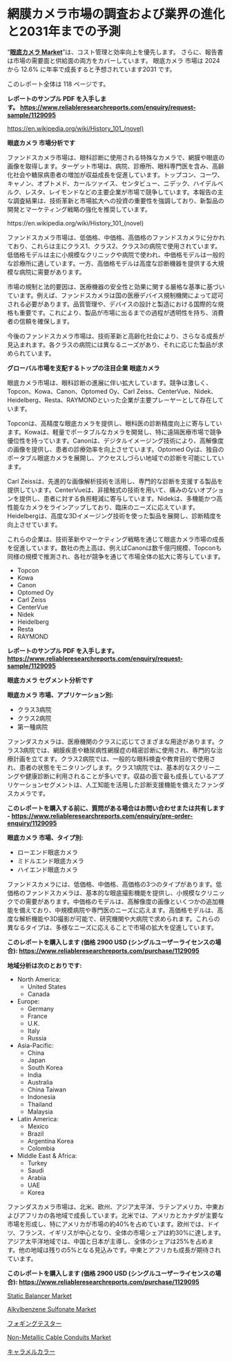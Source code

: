 <p><h1>網膜カメラ市場の調査および業界の進化と2031年までの予測</h1></p><p>&ldquo;<strong><a href="https://www.reliableresearchreports.com/fundus-cameras-r1129095">眼底カメラ Market</a></strong>&rdquo;は、コスト管理と効率向上を優先します。 さらに、報告書は市場の需要面と供給面の両方をカバーしています。 眼底カメラ 市場は 2024 から 12.6% に年率で成長すると予想されています2031 です。</p>
<p>このレポート全体は 118 ページです。</p>
<p><strong>レポートのサンプル PDF を入手します。&nbsp;<a href="https://www.reliableresearchreports.com/enquiry/request-sample/1129095">https://www.reliableresearchreports.com/enquiry/request-sample/1129095</a></strong></p>
<p><a href="https://en.wikipedia.org/wiki/History_101_(novel)">https://en.wikipedia.org/wiki/History_101_(novel)</a></p>
<p><strong>眼底カメラ 市場分析です</strong></p>
<p><p>ファンドスカメラ市場は、眼科診断に使用される特殊なカメラで、網膜や眼底の画像を取得します。ターゲット市場は、病院、診療所、眼科専門医を含み、高齢化社会や糖尿病患者の増加が収益成長を促進しています。トップコン、コーワ、キャノン、オプトメド、カールツァイス、センタビュー、ニデック、ハイデルベルク、レスタ、レイモンドなどの主要企業が市場で競争しています。本報告の主な調査結果は、技術革新と市場拡大への投資の重要性を強調しており、新製品の開発とマーケティング戦略の強化を推奨しています。</p></p>
<p>https://en.wikipedia.org/wiki/History_101_(novel)</p>
<p><p>ファンドスカメラ市場は、低価格、中価格、高価格のファンドスカメラに分かれており、これらは主にクラス1、クラス2、クラス3の病院で使用されています。低価格モデルは主に小規模なクリニックや病院で使われ、中価格モデルは一般的な診療所に適しています。一方、高価格モデルは高度な診断機器を提供する大規模な病院に需要があります。</p><p>市場の規制と法的要因は、医療機器の安全性と効果に関する厳格な基準に基づいています。例えば、ファンドスカメラは国の医療デバイス規制機関によって認可される必要があります。品質管理や、デバイスの設計と製造における国際的な規格も重要です。これにより、製品が市場に出るまでの過程が透明性を持ち、消費者の信頼を確保します。</p><p>今後のファンドスカメラ市場は、技術革新と高齢化社会により、さらなる成長が見込まれます。各クラスの病院には異なるニーズがあり、それに応じた製品が求められています。</p></p>
<p><strong>グローバル市場を支配するトップの注目企業 眼底カメラ</strong></p>
<p><p>眼底カメラ市場は、眼科診断の進展に伴い拡大しています。競争は激しく、Topcon、Kowa、Canon、Optomed Oy、Carl Zeiss、CenterVue、Nidek、Heidelberg、Resta、RAYMONDといった企業が主要プレーヤーとして存在しています。</p><p>Topconは、高精度な眼底カメラを提供し、眼科医の診断精度向上に寄与しています。Kowaは、軽量でポータブルなカメラを開発し、特に遠隔医療市場で競争優位性を持っています。Canonは、デジタルイメージング技術により、高解像度の画像を提供し、患者の診療効率を向上させています。Optomed Oyは、独自のポータブル眼底カメラを展開し、アクセスしづらい地域での診断を可能にしています。</p><p>Carl Zeissは、先進的な画像解析技術を活用し、専門的な診断を支援する製品を提供しています。CenterVueは、非接触式の技術を用いて、痛みのないオプションを提供し、患者に対する負担軽減に寄与しています。Nidekは、多機能かつ高性能なカメラをラインアップしており、臨床のニーズに応えています。Heidelbergは、高度な3Dイメージング技術を使った製品を展開し、診断精度を向上させています。</p><p>これらの企業は、技術革新やマーケティング戦略を通じて眼底カメラ市場の成長を促進しています。数社の売上高は、例えばCanonは数千億円規模、Topconも同様の規模で推測され、各社が競争を通じて市場全体の拡大に寄与しています。</p></p>
<p><ul><li>Topcon</li><li>Kowa</li><li>Canon</li><li>Optomed Oy</li><li>Carl Zeiss</li><li>CenterVue</li><li>Nidek</li><li>Heidelberg</li><li>Resta</li><li>RAYMOND</li></ul></p>
<p><strong>レポートのサンプル PDF を入手します。 <a href="https://www.reliableresearchreports.com/enquiry/request-sample/1129095">https://www.reliableresearchreports.com/enquiry/request-sample/1129095</a></strong></p>
<p><strong>眼底カメラ セグメント分析です</strong></p>
<p><strong>眼底カメラ 市場、アプリケーション別:</strong></p>
<p><ul><li>クラス3病院</li><li>クラス2病院</li><li>第一種病院</li></ul></p>
<p><p>ファンダスカメラは、医療機関のクラスに応じてさまざまな用途があります。クラス3病院では、網膜疾患や糖尿病性網膜症の精密診断に使用され、専門的な治療計画を立てます。クラス2病院では、一般的な眼科検査や教育目的で使用され、患者の状態をモニタリングします。クラス1病院では、基本的なスクリーニングや健康診断に利用されることが多いです。収益の面で最も成長しているアプリケーションセグメントは、人工知能を活用した診断支援機能を備えたファンダスカメラです。</p></p>
<p><strong>このレポートを購入する前に、質問がある場合はお問い合わせまたは共有します - <a href="https://www.reliableresearchreports.com/enquiry/pre-order-enquiry/1129095">https://www.reliableresearchreports.com/enquiry/pre-order-enquiry/1129095</a></strong></p>
<p><strong>眼底カメラ 市場、タイプ別:</strong></p>
<p><ul><li>ローエンド眼底カメラ</li><li>ミドルエンド眼底カメラ</li><li>ハイエンド眼底カメラ</li></ul></p>
<p><p>ファンドスカメラには、低価格、中価格、高価格の3つのタイプがあります。低価格のファンドスカメラは、基本的な眼底撮影機能を提供し、小規模なクリニックでの需要があります。中価格のモデルは、高解像度の画像といくつかの追加機能を備えており、中規模病院や専門医のニーズに応えます。高価格モデルは、高度な解析機能や3D撮影が可能で、研究機関や大病院で求められます。これらの異なるタイプは、多様なニーズに応えることで市場の拡大を促進しています。</p></p>
<p><strong>このレポートを購入します (価格 2900 USD (シングルユーザーライセンスの場合): <a href="https://www.reliableresearchreports.com/purchase/1129095">https://www.reliableresearchreports.com/purchase/1129095</a></strong></p>
<p><strong>地域分析は次のとおりです:</strong></p>
<p><ul>
    <li>
        North America:
        <ul>
            <li>United States</li>
            <li>Canada</li>
        </ul>
    </li>
    <li>
        Europe:
        <ul>
            <li>Germany</li>
            <li>France</li>
            <li>U.K.</li>
            <li>Italy</li>
            <li>Russia</li>
        </ul>
    </li>
    <li>
        Asia-Pacific:
        <ul>
            <li>China</li>
            <li>Japan</li>
            <li>South Korea</li>
            <li>India</li>
            <li>Australia</li>
            <li>China Taiwan</li>
            <li>Indonesia</li>
            <li>Thailand</li>
            <li>Malaysia</li>
        </ul>
    </li>
    <li>
        Latin America:
        <ul>
            <li>Mexico</li>
            <li>Brazil</li>
            <li>Argentina Korea</li>
            <li>Colombia</li>
        </ul>
    </li>
    <li>
        Middle East & Africa:
        <ul>
            <li>Turkey</li>
            <li>Saudi</li>
            <li>Arabia</li>
            <li>UAE</li>
            <li>Korea</li>
        </ul>
    </li>
    </ul></p>
<p><p>ファンダスカメラ市場は、北米、欧州、アジア太平洋、ラテンアメリカ、中東およびアフリカの各地域で成長しています。北米では、アメリカとカナダが主要な市場を形成し、特にアメリカが市場の約40%を占めています。欧州では、ドイツ、フランス、イギリスが中心となり、全体の市場シェアは約30%に達します。アジア太平洋地域では、中国と日本が主導し、全体のシェアは25%を占めます。他の地域は残りの5%となる見込みです。中東とアフリカも成長が期待されています。</p></p>
<p><strong>このレポートを購入します (価格 2900 USD (シングルユーザーライセンスの場合): <a href="https://www.reliableresearchreports.com/purchase/1129095">https://www.reliableresearchreports.com/purchase/1129095</a></strong></p>
<p><p><a href="https://medium.com/@ikeschumm18/static-balancer-market-global-market-share-and-ranking-overall-sales-and-demand-forecast-2024-435e1ea00f26">Static Balancer Market</a></p><p><a href="https://github.com/vimar16th/Market-Research-Report-List-6/blob/main/alkylbenzene-sulfonate-market.md">Alkylbenzene Sulfonate Market</a></p><p><a href="https://medium.com/@zionmetz1960/%E3%83%95%E3%82%A9%E3%82%AE%E3%83%B3%E3%82%B0%E3%83%86%E3%82%B9%E3%82%BF%E3%83%BC%E5%B8%82%E5%A0%B4%E3%81%AE%E3%83%8A%E3%83%93%E3%82%B2%E3%83%BC%E3%82%B7%E3%83%A7%E3%83%B3-2024%E5%B9%B4%E3%81%8B%E3%82%892031%E5%B9%B4%E3%81%BE%E3%81%A7%E3%81%AE%E5%B0%82%E9%96%80%E5%AE%B6%E5%88%86%E6%9E%90%E3%81%A8%E5%B8%82%E5%A0%B4%E4%BA%88%E6%B8%AC-e179302173f4">フォギングテスター</a></p><p><a href="https://issuu.com/reportprime-2/docs/non-metallic-cable-conduits-market-_4d3e5742db6526">Non-Metallic Cable Conduits Market</a></p><p><a href="https://github.com/mohamedbakry57/Market-Research-Report-List-6/blob/main/7014113281.md">キャラメルカラー</a></p></p>